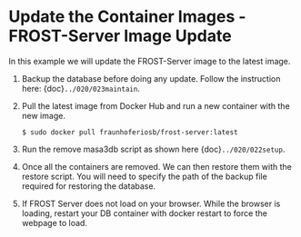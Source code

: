 # Update the Container Images - FROST-Server Image Update

In this example we will update the FROST-Server image to the latest image.

1. Backup the database before doing any update. Follow the instruction here: {doc}`../020/023maintain`.

2. Pull the latest image from Docker Hub and run a new container with the new image.

    ```
    $ sudo docker pull fraunhoferiosb/frost-server:latest
    ```
3. Run the remove masa3db script as shown here {doc}`../020/022setup`.

4. Once all the containers are removed. We can then restore them with the restore script. You will need to specify the path of the backup file required for restoring the database.

5. If FROST Server does not load on your browser. While the browser is loading, restart your DB container with docker restart to force the webpage to load.

